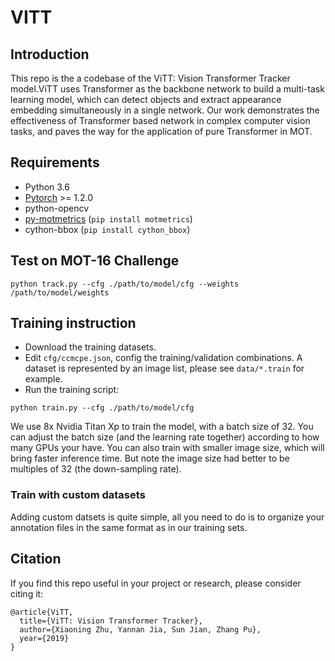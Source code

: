 # VITT

## Introduction
This repo is the a codebase of the ViTT: Vision Transformer Tracker model.ViTT uses Transformer as the backbone network to build a multi-task learning model, which can detect objects and extract appearance embedding simultaneously in a single network. Our work demonstrates the effectiveness of Transformer based network in complex computer vision tasks, and paves the way for the application of pure Transformer in MOT.
## Requirements
* Python 3.6
* [Pytorch](https://pytorch.org) >= 1.2.0 
* python-opencv
* [py-motmetrics](https://github.com/cheind/py-motmetrics) (`pip install motmetrics`)
* cython-bbox (`pip install cython_bbox`)

## Test on MOT-16 Challenge
```
python track.py --cfg ./path/to/model/cfg --weights /path/to/model/weights
```

## Training instruction
- Download the training datasets.  
- Edit `cfg/ccmcpe.json`, config the training/validation combinations. A dataset is represented by an image list, please see `data/*.train` for example. 
- Run the training script:
```
python train.py --cfg ./path/to/model/cfg
```

We use 8x Nvidia Titan Xp to train the model, with a batch size of 32. You can adjust the batch size (and the learning rate together) according to how many GPUs your have. You can also train with smaller image size, which will bring faster inference time. But note the image size had better to be multiples of 32 (the down-sampling rate).

### Train with custom datasets
Adding custom datsets is quite simple, all you need to do is to organize your annotation files in the same format as in our training sets.


## Citation
If you find this repo useful in your project or research, please consider citing it:
```
@article{ViTT,
  title={ViTT: Vision Transformer Tracker},
  author={Xiaoning Zhu, Yannan Jia, Sun Jian, Zhang Pu},
  year={2019}
}
```

